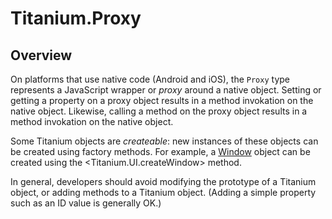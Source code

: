 # Titanium.Proxy

<TypeHeader/>

## Overview

On platforms that use native code (Android and iOS), the `Proxy` type represents a
JavaScript wrapper or _proxy_ around a native object. Setting or getting a property
on a proxy object results in a method invokation on the native object. Likewise,
calling a method on the proxy object results in a method invokation on the native
object.

Some Titanium objects are _createable_: new instances of these objects can be created using
factory methods. For example, a [Window](Titanium.UI.Window) object can be created using the
<Titanium.UI.createWindow> method.

In general, developers should avoid modifying the prototype of a Titanium object, or
adding methods to a Titanium object. (Adding a simple property such as an ID value is
generally OK.)

<ApiDocs/>
